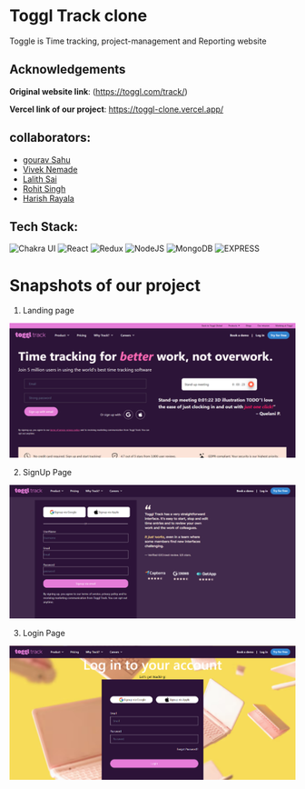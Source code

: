# Toggl Track clone
 Toggle is Time tracking, project-management and Reporting website

## Acknowledgements

**Original website link**: (https://toggl.com/track/)

**Vercel link of our project**:  https://toggl-clone.vercel.app/


## collaborators:
- [gourav Sahu](https://github.com/gourav017)
- [Vivek Nemade](https://github.com/VivekN11)
- [Lalith Sai](https://github.com/G-LalithSai)
- [Rohit Singh](https://github.com/Rohit24-code)
- [Harish Rayala](https://github.com/HarishRayala)


## Tech Stack:

![Chakra UI](https://img.shields.io/badge/Chakra%20UI-009688?style=for-the-badge&logo=chakraui&logoColor=white)
![React](https://img.shields.io/badge/react-%2320232a.svg?style=for-the-badge&logo=react&logoColor=%2361DAFB)
![Redux](https://img.shields.io/badge/redux-673AB7?style=for-the-badge&logo=redux)
![NodeJS](https://img.shields.io/badge/-Node%20js-6EBF20?logo=node.js&logoColor=FFFFFF&style=for-the-badge)
![MongoDB](https://img.shields.io/badge/-MongoDB-4CAF50?style=for-the-badge&logo=mongodb&logoColor=white)
![EXPRESS](https://img.shields.io/badge/-Express-191919?style=for-the-badge&logo=express&logoColor=white)

<h1>Snapshots of our project</h1>

1. Landing page

![image](assests/homepage.png) 

2. SignUp Page

![image](assests/Signup.png) 

3. Login Page

![image](assests/Login.png) 
